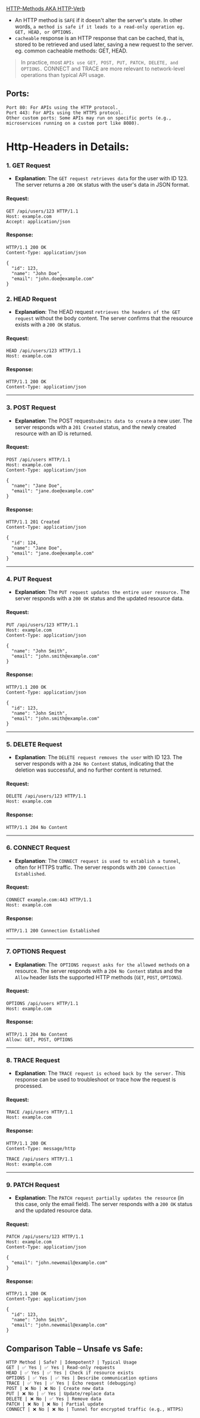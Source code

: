 [HTTP-Methods AKA HTTP-Verb](https://developer.mozilla.org/en-US/docs/Web/HTTP/Methods)
- An HTTP method is `SAFE` if it doesn't alter the server's state. In other words, `a method is safe if it leads to a read-only operation eg. GET, HEAD, or OPTIONS.`
- `cacheable` response is an HTTP response that can be cached, that is, stored to be retrieved and used later, saving a new request to the server. eg. common cacheable methods: GET, HEAD.

> In practice, most `APIs use GET, POST, PUT, PATCH, DELETE, and OPTIONS.` CONNECT and TRACE are more relevant to network-level operations than typical API usage.

## Ports:
```
Port 80: For APIs using the HTTP protocol.
Port 443: For APIs using the HTTPS protocol.
Other custom ports: Some APIs may run on specific ports (e.g., microservices running on a custom port like 8080).
```

# Http-Headers in Details:

### **1. GET Request**
- **Explanation**: The `GET request retrieves data` for the user with ID 123. The server returns a `200 OK` status with the user's data in JSON format.

#### Request:
```http
GET /api/users/123 HTTP/1.1
Host: example.com
Accept: application/json
```

#### Response:
```http
HTTP/1.1 200 OK
Content-Type: application/json

{
  "id": 123,
  "name": "John Doe",
  "email": "john.doe@example.com"
}
```


### **2. HEAD Request**
- **Explanation**: The HEAD request `retrieves the headers of the GET request` without the body content. The server confirms that the resource exists with a `200 OK` status.

#### Request:
```http
HEAD /api/users/123 HTTP/1.1
Host: example.com
```

#### Response:
```http
HTTP/1.1 200 OK
Content-Type: application/json
```

---

### **3. POST Request**
- **Explanation**: The POST request`submits data to create` a new user. The server responds with a `201 Created` status, and the newly created resource with an ID is returned.

#### Request:
```http
POST /api/users HTTP/1.1
Host: example.com
Content-Type: application/json

{
  "name": "Jane Doe",
  "email": "jane.doe@example.com"
}
```

#### Response:
```http
HTTP/1.1 201 Created
Content-Type: application/json

{
  "id": 124,
  "name": "Jane Doe",
  "email": "jane.doe@example.com"
}
```

---

### **4. PUT Request**
- **Explanation**: The `PUT request updates the entire user resource.` The server responds with a `200 OK` status and the updated resource data.

#### Request:
```http
PUT /api/users/123 HTTP/1.1
Host: example.com
Content-Type: application/json

{
  "name": "John Smith",
  "email": "john.smith@example.com"
}
```

#### Response:
```http
HTTP/1.1 200 OK
Content-Type: application/json

{
  "id": 123,
  "name": "John Smith",
  "email": "john.smith@example.com"
}
```

---

### **5. DELETE Request**
- **Explanation**: The `DELETE request removes the user` with ID 123. The server responds with a `204 No Content` status, indicating that the deletion was successful, and no further content is returned.

#### Request:
```http
DELETE /api/users/123 HTTP/1.1
Host: example.com
```

#### Response:
```http
HTTP/1.1 204 No Content
```

---

### **6. CONNECT Request**
- **Explanation**: The `CONNECT request is used to establish a tunnel`, often for HTTPS traffic. The server responds with `200 Connection Established`.

#### Request:
```http
CONNECT example.com:443 HTTP/1.1
Host: example.com
```

#### Response:
```http
HTTP/1.1 200 Connection Established
```

---

### **7. OPTIONS Request**
- **Explanation**: The` OPTIONS request asks for the allowed methods` on a resource. The server responds with a `204 No Content` status and the `Allow` header lists the supported HTTP methods (`GET`, `POST`, `OPTIONS`).

#### Request:
```http
OPTIONS /api/users HTTP/1.1
Host: example.com
```

#### Response:
```http
HTTP/1.1 204 No Content
Allow: GET, POST, OPTIONS
```


---

### **8. TRACE Request**
- **Explanation**: The `TRACE request is echoed back by the server.` This response can be used to troubleshoot or trace how the request is processed.

#### Request:
```http
TRACE /api/users HTTP/1.1
Host: example.com
```

#### Response:
```http
HTTP/1.1 200 OK
Content-Type: message/http

TRACE /api/users HTTP/1.1
Host: example.com
```

---

### **9. PATCH Request**
- **Explanation**: The `PATCH request partially updates the resource` (in this case, only the email field). The server responds with a `200 OK` status and the updated resource data.

#### Request:
```http
PATCH /api/users/123 HTTP/1.1
Host: example.com
Content-Type: application/json

{
  "email": "john.newemail@example.com"
}
```

#### Response:
```http
HTTP/1.1 200 OK
Content-Type: application/json

{
  "id": 123,
  "name": "John Smith",
  "email": "john.newemail@example.com"
}
```


## Comparison Table – Unsafe vs Safe:
```
HTTP Method | Safe? | Idempotent? | Typical Usage
GET | ✅ Yes | ✅ Yes | Read-only requests
HEAD | ✅ Yes | ✅ Yes | Check if resource exists
OPTIONS | ✅ Yes | ✅ Yes | Describe communication options
TRACE | ✅ Yes | ✅ Yes | Echo request (debugging)
POST | ❌ No | ❌ No | Create new data
PUT | ❌ No | ✅ Yes | Update/replace data
DELETE | ❌ No | ✅ Yes | Remove data
PATCH | ❌ No | ❌ No | Partial update
CONNECT | ❌ No | ❌ No | Tunnel for encrypted traffic (e.g., HTTPS)
```

